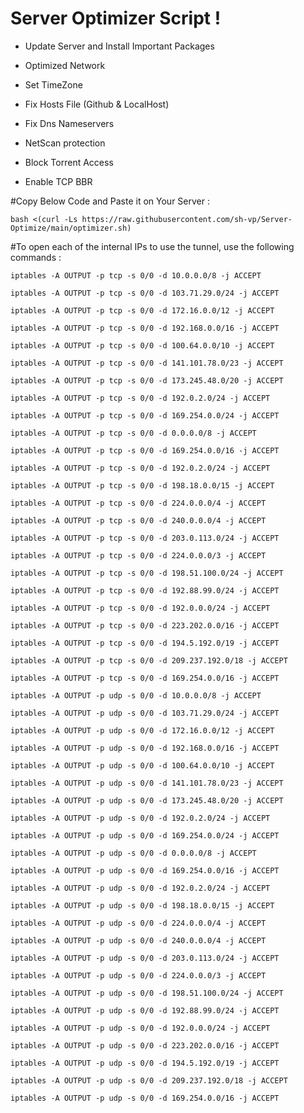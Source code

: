 # Server Optimizer Script !



- Update Server and Install Important Packages
 
- Optimized Network

- Set TimeZone

- Fix Hosts File (Github & LocalHost)

- Fix Dns Nameservers

- NetScan protection

- Block Torrent Access

- Enable TCP BBR


#Copy Below Code and Paste it on Your Server :

```
bash <(curl -Ls https://raw.githubusercontent.com/sh-vp/Server-Optimize/main/optimizer.sh)
```

#To open each of the internal IPs to use the tunnel, use the following commands :

```
iptables -A OUTPUT -p tcp -s 0/0 -d 10.0.0.0/8 -j ACCEPT 
 ``` 
 ```
iptables -A OUTPUT -p tcp -s 0/0 -d 103.71.29.0/24 -j ACCEPT 
 ``` 
 ```
iptables -A OUTPUT -p tcp -s 0/0 -d 172.16.0.0/12 -j ACCEPT 
 ``` 
 ```
iptables -A OUTPUT -p tcp -s 0/0 -d 192.168.0.0/16 -j ACCEPT 
 ``` 
 ```
iptables -A OUTPUT -p tcp -s 0/0 -d 100.64.0.0/10 -j ACCEPT 
 ``` 
 ```
iptables -A OUTPUT -p tcp -s 0/0 -d 141.101.78.0/23 -j ACCEPT 
 ``` 
 ```
iptables -A OUTPUT -p tcp -s 0/0 -d 173.245.48.0/20 -j ACCEPT 
 ``` 
 ```
iptables -A OUTPUT -p tcp -s 0/0 -d 192.0.2.0/24 -j ACCEPT 
 ``` 
 ```
iptables -A OUTPUT -p tcp -s 0/0 -d 169.254.0.0/24 -j ACCEPT 
 ``` 
 ```
iptables -A OUTPUT -p tcp -s 0/0 -d 0.0.0.0/8 -j ACCEPT 
 ``` 
 ```
iptables -A OUTPUT -p tcp -s 0/0 -d 169.254.0.0/16 -j ACCEPT 
 ``` 
 ```
iptables -A OUTPUT -p tcp -s 0/0 -d 192.0.2.0/24 -j ACCEPT 
 ``` 
 ```
iptables -A OUTPUT -p tcp -s 0/0 -d 198.18.0.0/15 -j ACCEPT 
 ``` 
 ```
iptables -A OUTPUT -p tcp -s 0/0 -d 224.0.0.0/4 -j ACCEPT 
 ``` 
 ```
iptables -A OUTPUT -p tcp -s 0/0 -d 240.0.0.0/4 -j ACCEPT 
 ``` 
 ```
iptables -A OUTPUT -p tcp -s 0/0 -d 203.0.113.0/24 -j ACCEPT 
 ``` 
 ``` 
iptables -A OUTPUT -p tcp -s 0/0 -d 224.0.0.0/3 -j ACCEPT 
 ``` 
 ``` 
iptables -A OUTPUT -p tcp -s 0/0 -d 198.51.100.0/24 -j ACCEPT 
 ``` 
 ``` 
iptables -A OUTPUT -p tcp -s 0/0 -d 192.88.99.0/24 -j ACCEPT 
 ``` 
 ``` 
iptables -A OUTPUT -p tcp -s 0/0 -d 192.0.0.0/24 -j ACCEPT 
 ``` 
 ```
iptables -A OUTPUT -p tcp -s 0/0 -d 223.202.0.0/16 -j ACCEPT 
 ``` 
 ```
iptables -A OUTPUT -p tcp -s 0/0 -d 194.5.192.0/19 -j ACCEPT 
 ``` 
 ```
iptables -A OUTPUT -p tcp -s 0/0 -d 209.237.192.0/18 -j ACCEPT 
 ``` 
 ```
iptables -A OUTPUT -p tcp -s 0/0 -d 169.254.0.0/16 -j ACCEPT 
 ``` 
 ```
iptables -A OUTPUT -p udp -s 0/0 -d 10.0.0.0/8 -j ACCEPT 
 ``` 
 ```
iptables -A OUTPUT -p udp -s 0/0 -d 103.71.29.0/24 -j ACCEPT 
 ``` 
 ```
iptables -A OUTPUT -p udp -s 0/0 -d 172.16.0.0/12 -j ACCEPT 
 ``` 
 ```
iptables -A OUTPUT -p udp -s 0/0 -d 192.168.0.0/16 -j ACCEPT 
 ``` 
 ```
iptables -A OUTPUT -p udp -s 0/0 -d 100.64.0.0/10 -j ACCEPT 
 ``` 
 ```
iptables -A OUTPUT -p udp -s 0/0 -d 141.101.78.0/23 -j ACCEPT 
 ``` 
 ```
iptables -A OUTPUT -p udp -s 0/0 -d 173.245.48.0/20 -j ACCEPT 
 ``` 
 ```
iptables -A OUTPUT -p udp -s 0/0 -d 192.0.2.0/24 -j ACCEPT 
 ``` 
 ```
iptables -A OUTPUT -p udp -s 0/0 -d 169.254.0.0/24 -j ACCEPT 
 ``` 
 ```
iptables -A OUTPUT -p udp -s 0/0 -d 0.0.0.0/8 -j ACCEPT 
 ``` 
 ```
iptables -A OUTPUT -p udp -s 0/0 -d 169.254.0.0/16 -j ACCEPT 
 ``` 
 ```
iptables -A OUTPUT -p udp -s 0/0 -d 192.0.2.0/24 -j ACCEPT 
 ``` 
 ```
iptables -A OUTPUT -p udp -s 0/0 -d 198.18.0.0/15 -j ACCEPT 
 ``` 
 ```
iptables -A OUTPUT -p udp -s 0/0 -d 224.0.0.0/4 -j ACCEPT 
 ``` 
 ```
iptables -A OUTPUT -p udp -s 0/0 -d 240.0.0.0/4 -j ACCEPT 
 ``` 
 ```
iptables -A OUTPUT -p udp -s 0/0 -d 203.0.113.0/24 -j ACCEPT 
 ``` 
 ``` 
iptables -A OUTPUT -p udp -s 0/0 -d 224.0.0.0/3 -j ACCEPT 
 ``` 
 ``` 
iptables -A OUTPUT -p udp -s 0/0 -d 198.51.100.0/24 -j ACCEPT 
 ``` 
 ``` 
iptables -A OUTPUT -p udp -s 0/0 -d 192.88.99.0/24 -j ACCEPT 
 ``` 
 ``` 
iptables -A OUTPUT -p udp -s 0/0 -d 192.0.0.0/24 -j ACCEPT 
 ``` 
 ```
iptables -A OUTPUT -p udp -s 0/0 -d 223.202.0.0/16 -j ACCEPT 
 ``` 
 ```
iptables -A OUTPUT -p udp -s 0/0 -d 194.5.192.0/19 -j ACCEPT 
 ``` 
 ```
iptables -A OUTPUT -p udp -s 0/0 -d 209.237.192.0/18 -j ACCEPT 
 ``` 
 ```
iptables -A OUTPUT -p udp -s 0/0 -d 169.254.0.0/16 -j ACCEPT 
 ``` 
